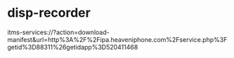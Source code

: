 disp-recorder
=============

itms-services://?action=download-manifest&amp;url=http%3A%2F%2Fipa.heaveniphone.com%2Fservice.php%3Fgetid%3D88311%26getidapp%3D520411468
